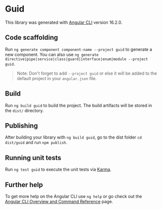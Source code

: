 # Guid

This library was generated with [Angular CLI](https://github.com/angular/angular-cli) version 16.2.0.

## Code scaffolding

Run `ng generate component component-name --project guid` to generate a new component. You can also use `ng generate directive|pipe|service|class|guard|interface|enum|module --project guid`.
> Note: Don't forget to add `--project guid` or else it will be added to the default project in your `angular.json` file. 

## Build

Run `ng build guid` to build the project. The build artifacts will be stored in the `dist/` directory.

## Publishing

After building your library with `ng build guid`, go to the dist folder `cd dist/guid` and run `npm publish`.

## Running unit tests

Run `ng test guid` to execute the unit tests via [Karma](https://karma-runner.github.io).

## Further help

To get more help on the Angular CLI use `ng help` or go check out the [Angular CLI Overview and Command Reference](https://angular.io/cli) page.
